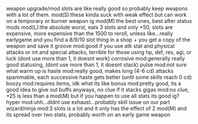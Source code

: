 weapon upgrade/mod slots are like really good so probably keep weapons with a lot of them.
mod(S):these kinda suck with weak effect but can work on a temporary or burner weapon ig
mod(M):the best ones, best after status mods
mod(L):the absolute worst, eats 3 slots and only +50, slots are expensive, more expensive than the 1500 to reroll, unless like...really earlygame and you find a 8/9/10 slot thing in a shop + you get a copy of the weapon and save it
groove mod:good if you use atk stat and physical attacks or int and special attacks, terrible for those using hp, def, res, agi, or luck (dont use more than 1, it doesnt work)
corrosive mod:generally really good statusing, (dont use more than 1, it doesnt stack)
pulse mod:not sure what warm up is
haste mod:really good, makes long (4-6 cd) attacks spammable, each successive haste gets better (until some skills reach 0 cd)
boozy mod:requires items, idk what its like
bonus mod:pretty good, its a good idea to give out buffs anyways, no clue if it stacks
gigas mod:no clue, +25 is less than a mod(M) but if you happen to use all stats its good ig?
hyper mod:uhh...didnt use exhaust...probably skill issue on our part
wizard/ninja mod:3 slots is a lot and it only has the effect of 2 mod(M) and its spread over two stats, probably worth on an early game weapon

